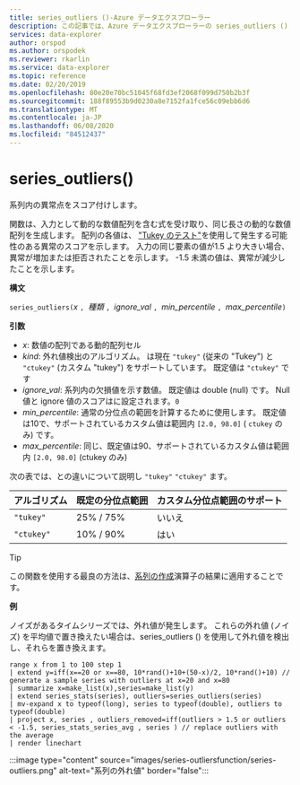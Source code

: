 ```yaml
---
title: series_outliers ()-Azure データエクスプローラー
description: この記事では、Azure データエクスプローラーの series_outliers () について説明します。
services: data-explorer
author: orspod
ms.author: orspodek
ms.reviewer: rkarlin
ms.service: data-explorer
ms.topic: reference
ms.date: 02/20/2019
ms.openlocfilehash: 80e20e70bc51045f68fd3ef2068f099d750b2b3f
ms.sourcegitcommit: 188f89553b9d0230a8e7152fa1fce56c09ebb6d6
ms.translationtype: MT
ms.contentlocale: ja-JP
ms.lasthandoff: 06/08/2020
ms.locfileid: "84512437"
---
```

# <a name="series_outliers"></a>series_outliers()

系列内の異常点をスコア付けします。

関数は、入力として動的な数値配列を含む式を受け取り、同じ長さの動的な数値配列を生成します。 配列の各値は、 ["Tukey のテスト"](https://en.wikipedia.org/wiki/Outlier#Tukey.27s_test)を使用して発生する可能性のある異常のスコアを示します。 入力の同じ要素の値が1.5 より大きい場合、異常が増加または拒否されたことを示します。 -1.5 未満の値は、異常が減少したことを示します。

**構文**

`series_outliers(`*x* `, `*種類* `, `*ignore_val* `, `*min_percentile* `, `*max_percentile*`)`

**引数**

* *x*: 数値の配列である動的配列セル
* *kind*: 外れ値検出のアルゴリズム。 は現在 `"tukey"` (従来の "Tukey") と `"ctukey"` (カスタム "tukey") をサポートしています。 既定値は `"ctukey"` です
* *ignore_val*: 系列内の欠損値を示す数値。 既定値は double (null) です。 Null 値と ignore 値のスコアはに設定されます。`0`
* *min_percentile*: 通常の分位点の範囲を計算するために使用します。 既定値は10で、サポートされているカスタム値は範囲内 `[2.0, 98.0]` ( `ctukey` のみ) です。
* *max_percentile*: 同じ、既定値は90、サポートされているカスタム値は範囲内 `[2.0, 98.0]` (ctukey のみ)

次の表では、との違いについて説明し `"tukey"` `"ctukey"` ます。

| アルゴリズム | 既定の分位点範囲 | カスタム分位点範囲のサポート |
|-----------|----------------------- |--------------------------------|
| `"tukey"` | 25% / 75%              | いいえ                             |
| `"ctukey"`| 10% / 90%              | はい                            |

> [!TIP]
> この関数を使用する最良の方法は、[系列の作成](make-seriesoperator.md)演算子の結果に適用することです。

**例**

ノイズがあるタイムシリーズでは、外れ値が発生します。 これらの外れ値 (ノイズ) を平均値で置き換えたい場合は、series_outliers () を使用して外れ値を検出し、それらを置き換えます。

<!-- csl: https://help.kusto.windows.net:443/Samples -->
```kusto
range x from 1 to 100 step 1 
| extend y=iff(x==20 or x==80, 10*rand()+10+(50-x)/2, 10*rand()+10) // generate a sample series with outliers at x=20 and x=80
| summarize x=make_list(x),series=make_list(y)
| extend series_stats(series), outliers=series_outliers(series)
| mv-expand x to typeof(long), series to typeof(double), outliers to typeof(double)
| project x, series , outliers_removed=iff(outliers > 1.5 or outliers < -1.5, series_stats_series_avg , series ) // replace outliers with the average
| render linechart
``` 

:::image type="content" source="images/series-outliersfunction/series-outliers.png" alt-text="系列の外れ値" border="false":::
